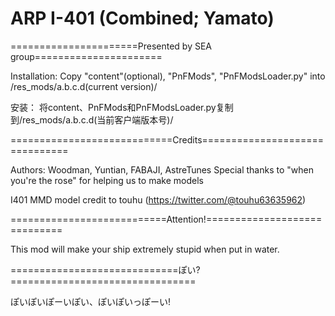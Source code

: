 ﻿# ARP I-401 (Combined; Yamato)

======================Presented by SEA group======================

Installation: 
Copy "content"(optional), "PnFMods", "PnFModsLoader.py" into /res_mods/a.b.c.d(current version)/


安装：
将content、PnFMods和PnFModsLoader.py复制到/res_mods/a.b.c.d(当前客户端版本号)/


============================Credits===============================

Authors: Woodman, Yuntian, FABAJI, AstreTunes
Special thanks to "when you're the rose" for helping us to make models

I401 MMD model credit to touhu (https://twitter.com/@touhu63635962)

===========================Attention!=============================

This mod will make your ship extremely stupid when put in water.

=============================ぽい?================================

ぽいぽいぽーいぽい、ぽいぽいっぽーい!